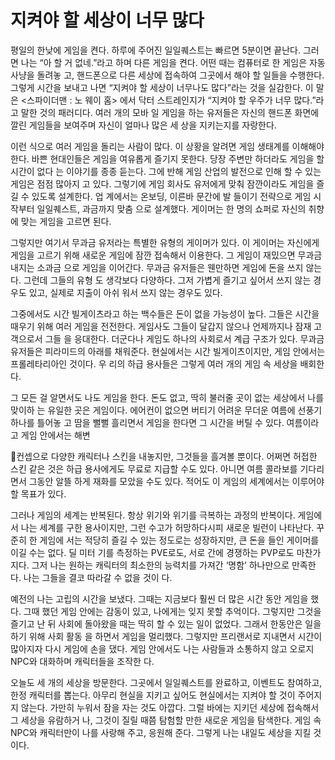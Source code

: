 # 지켜야 할 세상이 너무 많다

평일의 한낮에 게임을 켠다. 하루에 주어진 일일퀘스트는 빠르면 5분이면 끝난다. 그러면 나는
“아 할 거 없네.”라고 하며 다른 게임을 켠다. 어떤 때는 컴퓨터로 한 게임은 자동사냥을 돌려놓
고, 핸드폰으로 다른 세상에 접속하여 그곳에서 해야 할 일들을 수행한다. 그렇게 시간을 보내고
나면 “지켜야 할 세상이 너무나도 많다”라는 것을 실감한다. 이 말은 <스파이더맨 : 노 웨이 홈>
에서 닥터 스트레인지가 “지켜야 할 우주가 너무 많다.”라고 말한 것의 패러디다. 여러 개의 모바
일 게임을 하는 유저들은 자신의 핸드폰 화면에 깔린 게임들을 보여주며 자신이 얼마나 많은 세
상을 지키는지를 자랑한다.

이런 식으로 여러 게임을 돌리는 사람이 많다. 이 상황을 알려면 게임 생태계를 이해해야 한다.
바쁜 현대인들은 게임을 여유롭게 즐기지 못한다. 당장 주변만 하더라도 게임을 할 시간이 없다
는 이야기를 종종 듣는다. 그에 반해 게임 산업의 발전으로 인해 할 수 있는 게임은 점점 많아지
고 있다. 그렇기에 게임 회사도 유저에게 맞춰 잠깐이라도 게임을 즐길 수 있도록 설계한다. 업
계에서는 온보딩, 이른바 문간에 발 들이기 전략으로 게임 시작부터 일일퀘스트, 과금까지 맞춤
으로 설계했다. 게이머는 한 명의 쇼퍼로 자신의 취향에 맞는 게임을 고르면 된다.

그렇지만 여기서 무과금 유저라는 특별한 유형의 게이머가 있다. 이 게이머는 자신에게 게임을
고르기 위해 새로운 게임에 잠깐 접속해서 이용한다. 그 게임이 재밌으면 무과금 내지는 소과금
으로 게임을 이어간다. 무과금 유저들은 웬만하면 게임에 돈을 쓰지 않는다. 그런데 그들의 유형
도 생각보다 다양하다. 그저 가볍게 즐기고 싶어서 쓰지 않는 경우도 있고, 실제로 지출이 아쉬
워서 쓰지 않는 경우도 있다.

그중에서도 시간 빌게이츠라고 하는 백수들은 돈이 없을 가능성이 높다. 그들은 시간을 때우기
위해 여러 게임을 전전한다. 게임사도 그들이 달갑지 않으나 언제까지나 잠재 고객으로서 그들
을 응대한다. 더군다나 게임도 하나의 사회로서 계급 구조가 있다. 무과금 유저들은 피라미드의
아래를 채워준다. 현실에서는 시간 빌게이츠이지만, 게임 안에서는 프롤레타리아인 것이다. 우
리의 하급 용사들은 그렇게 여러 개의 게임 속 세상을 배회한다.

그 모든 걸 알면서도 나도 게임을 한다. 돈도 없고, 딱히 불러줄 곳이 없는 세상에서 나를 맞이하
는 유일한 곳은 게임이다. 에어컨이 없으면 버티기 어려운 무더운 여름에 선풍기 하나를 틀어놓
고 땀을 뻘뻘 흘리면서 게임을 한다면 그 시간을 버틸 수 있다. 여름이라고 게임 안에서는 해변

컨셉으로 다양한 캐릭터나 스킨을 내놓지만, 그것들을 흘겨볼 뿐이다. 어쩌면 허접한 스킨 같은
것은 하급 용사에게도 무료로 지급할 수도 있다. 아니면 여름 콜라보를 기다리면서 그동안 알뜰
하게 재화를 모았을 수도 있다. 적어도 이 게임의 세계에서는 이루어야 할 목표가 있다.

그러나 게임의 세계는 반복된다. 항상 위기와 위기를 극복하는 과정의 반복이다. 게임에서 나는
세계를 구한 용사이지만, 그런 수고가 허망하다시피 새로운 빌런이 나타난다. 꾸준히 한 게임에
서는 적당히 즐길 수 있는 정도로는 성장하지만, 큰 돈을 들인 게이머를 이길 수는 없다. 딜 미터
기를 측정하는 PVE로도, 서로 간에 경쟁하는 PVP로도 마찬가지다. 그저 나는 원하는 캐릭터의
최소한의 능력치를 가져간 ‘명함’ 하나만으로 만족한다. 나는 그들을 결코 따라갈 수 없을 것이
다.

예전의 나는 고립의 시간을 보냈다. 그때는 지금보다 훨씬 더 많은 시간 동안 게임을 했다. 그때
했던 게임 안에는 감동이 있고, 나에게는 잊지 못할 추억이다. 그렇지만 그것을 즐기고 난 뒤
사회에 돌아왔을 때는 딱히 할 수 있는 일이 없었다. 그래서 한동안은 일을 하기 위해 사회 활동
을 하면서 게임을 멀리했다. 그렇지만 프리랜서로 지내면서 시간이 많아지자 다시 게임에 손을
댔다. 게임 안에서도 나는 사람들과 소통하지 않고 오로지 NPC와 대화하며 캐릭터들을 조작한
다.

오늘도 세 개의 세상을 방문한다. 그곳에서 일일퀘스트를 완료하고, 이벤트도 참여하고, 한정
캐릭터를 뽑는다. 아무리 현실을 지키고 싶어도 현실에서는 지켜야 할 것이 주어지지 않는다.
가만히 누워서 잠을 자는 것도 아깝다. 그럴 바에는 지키던 세상에 접속해서 그 세상을 유람하거
나, 그것이 질릴 때쯤 탐험할 만한 새로운 게임을 탐색한다. 게임 속 NPC와 캐릭터만이 나를
사랑해 주고, 응원해 준다. 그렇게 나는 내일도 세상을 지킬 것이다.


